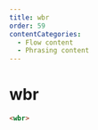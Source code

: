 ```yaml
---
title: wbr
order: 59
contentCategories:
  - Flow content
  - Phrasing content
---
```

# wbr

```html
<wbr>
```
